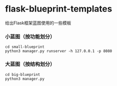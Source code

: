# flask-blueprint-templates
给出Flask框架蓝图使用的一些模板

### 小蓝图（按功能划分）

```
cd small-blueprint
python3 manager.py runserver -h 127.0.0.1 -p 8080
```

### 大蓝图（按结构划分）

```
cd big-blueprint
python3 manager.py
```
